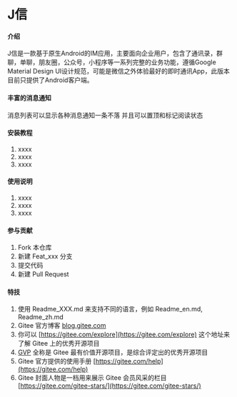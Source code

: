 # J信

#### 介绍
J信是一款基于原生Android的IM应用，主要面向企业用户，包含了通讯录，群聊，单聊，朋友圈，公众号，小程序等一系列完整的业务功能，遵循Google Material Design UI设计规范，可能是微信之外体验最好的即时通讯App，此版本目前只提供了Android客户端。

#### 丰富的消息通知
消息列表可以显示各种消息通知一条不落 并且可以置顶和标记阅读状态


#### 安装教程

1.  xxxx
2.  xxxx
3.  xxxx

#### 使用说明

1.  xxxx
2.  xxxx
3.  xxxx

#### 参与贡献

1.  Fork 本仓库
2.  新建 Feat_xxx 分支
3.  提交代码
4.  新建 Pull Request


#### 特技

1.  使用 Readme\_XXX.md 来支持不同的语言，例如 Readme\_en.md, Readme\_zh.md
2.  Gitee 官方博客 [blog.gitee.com](https://blog.gitee.com)
3.  你可以 [https://gitee.com/explore](https://gitee.com/explore) 这个地址来了解 Gitee 上的优秀开源项目
4.  [GVP](https://gitee.com/gvp) 全称是 Gitee 最有价值开源项目，是综合评定出的优秀开源项目
5.  Gitee 官方提供的使用手册 [https://gitee.com/help](https://gitee.com/help)
6.  Gitee 封面人物是一档用来展示 Gitee 会员风采的栏目 [https://gitee.com/gitee-stars/](https://gitee.com/gitee-stars/)
